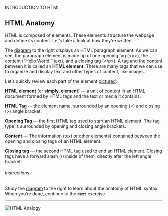 <span>INTRODUCTION TO HTML</span>
<h2>HTML Anatomy</h2>
HTML is composed of elements. These elements structure the webpage and define its content. Let’s take a look at how they’re written.

The <a href='https://s3.amazonaws.com/codecademy-content/courses/learn-html/elements-and-structure/html+lesson+image.svg'>diagram</a> to the right  displays an HTML paragraph element. As we can see, the paragraph element is made up of one opening tag (&lt;p&gt;), the content (“Hello World!” text), and a closing tag (&lt;/p&gt;). A tag and the content between it is called an <strong>HTML element</strong>. There are many tags that we can use to organize and display text and other types of content, like images.

Let’s quickly review each part of the element <a href='https://s3.amazonaws.com/codecademy-content/courses/learn-html/elements-and-structure/html+lesson+image.svg'>pictured</a>:

<b>HTML element</b> (or <b>simply, element</b>) — a unit of content in an HTML document formed by HTML tags and the text or media it contains.

<b>HTML Tag</b> — the element name, surrounded by an opening (&lt;) and closing (&gt;) angle bracket.

<b>Opening Tag</b> — the first HTML tag used to start an HTML element. The tag type is surrounded by opening and closing angle brackets.

<b>Content</b> — The information (text or other elements) contained between the opening and closing tags of an HTML element.

<b>Closing tag</b> — the second HTML tag used to end an HTML element. Closing tags have a forward slash (/) inside of them, directly after the left angle bracket.

<h6>Instructions</h6>
Study the <a href='https://s3.amazonaws.com/codecademy-content/courses/learn-html/elements-and-structure/html+lesson+image.svg'>diagram</a> to the right to learn about the anatomy of HTML syntax. When you’re done, continue to the <code><b>Next</b></code> exercise. 

<hr>
<img src="https://cdn-images-1.medium.com/max/800/1*j7ijLkr1jR3Vh_DNTLh5oQ.png" alt="HTML Analogy">
